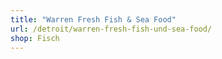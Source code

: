```yaml
---
title: "Warren Fresh Fish & Sea Food"
url: /detroit/warren-fresh-fish-und-sea-food/
shop: Fisch
---
```

